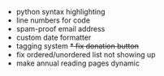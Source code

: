 * python syntax highlighting
* line numbers for code
* spam-proof email address
* custom date formatter
* tagging system
~~* fix donation button~~
* fix ordered/unordered list not showing up
* make annual reading pages dynamic
